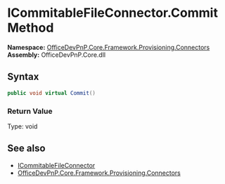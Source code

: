 # ICommitableFileConnector.Commit Method  
  

**Namespace:** [OfficeDevPnP.Core.Framework.Provisioning.Connectors](OfficeDevPnP.Core.Framework.Provisioning.Connectors.md)  
**Assembly:** OfficeDevPnP.Core.dll  
## Syntax
```C#
public void virtual Commit()
```
### Return Value
Type: void  

## See also
- [ICommitableFileConnector](OfficeDevPnP.Core.Framework.Provisioning.Connectors.ICommitableFileConnector.md) 
- [OfficeDevPnP.Core.Framework.Provisioning.Connectors](OfficeDevPnP.Core.Framework.Provisioning.Connectors.md) 

